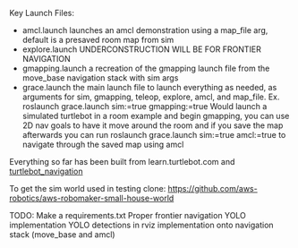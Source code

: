 Key Launch Files:
* amcl.launch launches an amcl demonstration using a map_file arg, default is a presaved room map from sim
* explore.launch UNDERCONSTRUCTION WILL BE FOR FRONTIER NAVIGATION
* gmapping.launch a recreation of the gmapping launch file from the move_base navigation stack with sim args
* grace.launch the main launch file to launch everything as needed, as arguments for sim, gmapping, teleop, explore, amcl, and map_file. Ex. roslaunch grace.launch sim:=true gmapping:=true    Would launch a simulated turtlebot in a room example and begin gmapping, you can use 2D nav goals to have it move around the room and if you save the map afterwards you can run roslaunch grace.launch sim:=true amcl:=true    to navigate through the saved map using amcl

Everything so far has been built from learn.turtlebot.com and [turtlebot_navigation](http://wiki.ros.org/turtlebot_navigation/Tutorials/Setup%20the%20Navigation%20Stack%20for%20TurtleBot)

To get the sim world used in testing clone: https://github.com/aws-robotics/aws-robomaker-small-house-world


TODO:
Make a requirements.txt
Proper frontier navigation
YOLO implementation
YOLO detections in rviz
implementation onto navigation stack (move_base and amcl)